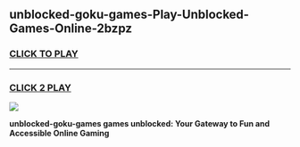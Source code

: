 
## unblocked-goku-games-Play-Unblocked-Games-Online-2bzpz
<h3>
<a href="https://premium76.site?title=unblocked-goku-games&ref=25A">CLICK TO PLAY</a></h3>
<hr>

<h3>
<a href="https://premium76.site?title=unblocked-goku-games&ref=25A">CLICK 2 PLAY</a>
  
</h3>

<a href="https://premium76.site?title=unblocked-goku-games&ref=25A"><img src="https://clearcache.store/games.png"></a>


**unblocked-goku-games games unblocked: Your Gateway to Fun and Accessible Online Gaming**
